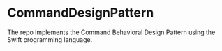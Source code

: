 # CommandDesignPattern
The repo implements the Command Behavioral Design Pattern using the Swift programming language. 
